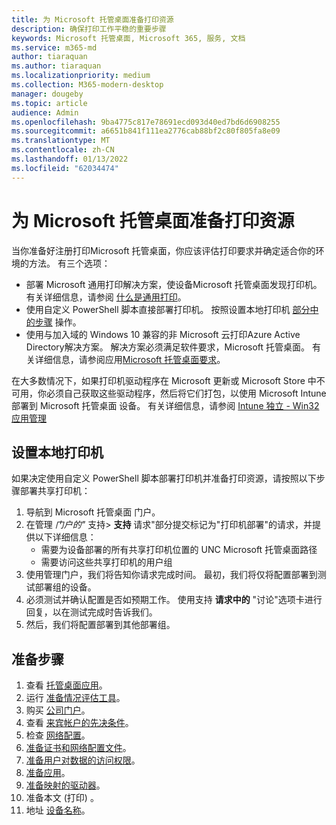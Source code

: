 ```yaml
---
title: 为 Microsoft 托管桌面准备打印资源
description: 确保打印工作平稳的重要步骤
keywords: Microsoft 托管桌面, Microsoft 365, 服务, 文档
ms.service: m365-md
author: tiaraquan
ms.author: tiaraquan
ms.localizationpriority: medium
ms.collection: M365-modern-desktop
manager: dougeby
ms.topic: article
audience: Admin
ms.openlocfilehash: 9ba4775c817e78691ecd093d40ed7bd6d6908255
ms.sourcegitcommit: a6651b841f111ea2776cab88bf2c80f805fa8e09
ms.translationtype: MT
ms.contentlocale: zh-CN
ms.lasthandoff: 01/13/2022
ms.locfileid: "62034474"
---
```

# <a name="prepare-printing-resources-for-microsoft-managed-desktop"></a>为 Microsoft 托管桌面准备打印资源

当你准备好注册打印Microsoft 托管桌面，你应该评估打印要求并确定适合你的环境的方法。 有三个选项：

- 部署 Microsoft 通用打印解决方案，使设备Microsoft 托管桌面发现打印机。 有关详细信息，请参阅 [什么是通用打印](/universal-print/fundamentals/universal-print-whatis)。
- 使用自定义 PowerShell 脚本直接部署打印机。 按照设置本地打印机 [部分中的步骤](#set-up-local-printers) 操作。
- 使用与加入域的 Windows 10 兼容的非 Microsoft 云打印Azure Active Directory解决方案。 解决方案必须满足软件要求，Microsoft 托管桌面。 有关详细信息，请参阅应用[Microsoft 托管桌面要求](../service-description/mmd-app-requirements.md)。
 
在大多数情况下，如果打印机驱动程序在 Microsoft 更新或 Microsoft Store 中不可用，你必须自己获取这些驱动程序，然后将它们打包，以使用 Microsoft Intune 部署到 Microsoft 托管桌面 设备。 有关详细信息，请参阅 [Intune 独立 - Win32 应用管理](/mem/intune/apps/apps-win32-app-management)

## <a name="set-up-local-printers"></a>设置本地打印机

如果决定使用自定义 PowerShell 脚本部署打印机并准备打印资源，请按照以下步骤部署共享打印机：

1. 导航到 Microsoft 托管桌面 门户。
2. 在管理 *门户的"* 支持> **支持** 请求"部分提交标记为"打印机部署"的请求，并提供以下详细信息：
    - 需要为设备部署的所有共享打印机位置的 UNC Microsoft 托管桌面路径
    - 需要访问这些共享打印机的用户组
3. 使用管理门户，我们将告知你请求完成时间。 最初，我们将仅将配置部署到测试部署组的设备。
4. 必须测试并确认配置是否如预期工作。 使用支持 **请求中的** "讨论"选项卡进行回复，以在测试完成时告诉我们。
5. 然后，我们将配置部署到其他部署组。

## <a name="steps-to-get-ready"></a>准备步骤

1. 查看 [托管桌面应用](prerequisites.md)。
2. 运行 [准备情况评估工具](readiness-assessment-tool.md)。
1. 购买 [公司门户](../get-started/company-portal.md)。
1. 查看 [来宾帐户的先决条件](guest-accounts.md)。
1. 检查 [网络配置](network.md)。
1. [准备证书和网络配置文件](certs-wifi-lan.md)。
1. [准备用户对数据的访问权限](authentication.md)。
1. [准备应用](apps.md)。
1. [准备映射的驱动器](mapped-drives.md)。
1. 准备本文 (打印) 。
1. 地址 [设备名称](address-device-names.md)。
